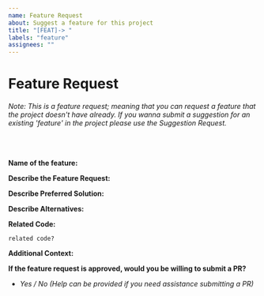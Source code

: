 ```yaml
---
name: Feature Request
about: Suggest a feature for this project
title: "[FEAT]-> "
labels: "feature"
assignees: ""
---
```


# Feature Request
###### Note: This is a feature request; meaning that you can request a feature that the project doesn't have already. If you wanna submit a suggestion for an existing 'feature' in the project please use the Suggestion Request.
<br>

**Name of the feature:**

<!-- Adding options to this and this. -->

**Describe the Feature Request:**

<!-- A clear and concise description of what the feature request is. Please include if your feature request is related to a problem. -->

**Describe Preferred Solution:**

<!-- A clear and concise description of what you want to happen. -->

**Describe Alternatives:**

<!-- A clear and concise description of any alternative solutions or features you've considered. -->

**Related Code:**

<!-- If you are able to illustrate the bug or feature request with an example, please provide it here. -->
```
related code?
```

**Additional Context:**

<!-- List any other information that is relevant to your issue. Stack traces, related issues, suggestions on how to add, use case, Stack Overflow links, forum links, screenshots, OS if applicable, etc. -->

**If the feature request is approved, would you be willing to submit a PR?**
- *Yes / No _(Help can be provided if you need assistance submitting a PR)_*
